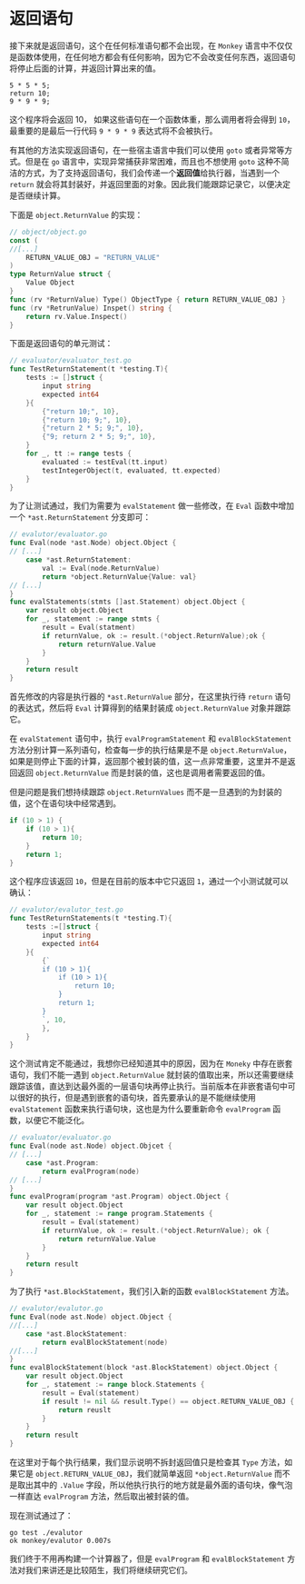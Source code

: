 # 返回语句

接下来就是返回语句，这个在任何标准语句都不会出现，在 `Monkey` 语言中不仅仅是函数体使用，在任何地方都会有任何影响，因为它不会改变任何东西，返回语句将停止后面的计算，并返回计算出来的值。

```monkey
5 * 5 * 5;
return 10;
9 * 9 * 9;
```

这个程序将会返回 10， 如果这些语句在一个函数体重，那么调用者将会得到 `10`，最重要的是最后一行代码 `9 * 9 * 9` 表达式将不会被执行。

有其他的方法实现返回语句，在一些宿主语言中我们可以使用 `goto` 或者异常等方式。但是在 `go` 语言中，实现异常捕获非常困难，而且也不想使用 `goto` 这种不简洁的方式，为了支持返回语句，我们会传递一个**返回值**给执行器，当遇到一个 `return` 就会将其封装好，并返回里面的对象。因此我们能跟踪记录它，以便决定是否继续计算。

下面是 `object.ReturnValue` 的实现：

```go
// object/object.go
const (
//[...]
    RETURN_VALUE_OBJ = "RETURN_VALUE"
)
type ReturnValue struct {
    Value Object
}
func (rv *ReturnValue) Type() ObjectType { return RETURN_VALUE_OBJ }
func (rv *RetrunValue) Inspet() string {
    return rv.Value.Inspect()
}
```

下面是返回语句的单元测试：

```go
// evaluator/evaluator_test.go
func TestReturnStatement(t *testing.T){
    tests := []struct {
        input string
        expected int64
    }{
        {"return 10;", 10},
        {"return 10; 9;", 10},
        {"return 2 * 5; 9;", 10},
        {"9; return 2 * 5; 9;", 10},
    }
    for _, tt := range tests {
        evaluated := testEval(tt.input)
        testIntegerObject(t, evaluated, tt.expected)
    }
}
```

为了让测试通过，我们为需要为 `evalStatement` 做一些修改，在 `Eval` 函数中增加一个 `*ast.ReturnStatement` 分支即可：

```go
// evalutor/evaluator.go
func Eval(node *ast.Node) object.Object {
// [...]
    case *ast.ReturnStatement:
        val := Eval(node.ReturnValue)
        return *object.ReturnValue{Value: val}
// [...]
}
func evalStatements(stmts []ast.Statement) object.Object {
    var result object.Object
    for _, statement := range stmts {
        result = Eval(statment)
        if returnValue, ok := result.(*object.ReturnValue);ok {
            return returnValue.Value
        }
    }
    return result
}
```

首先修改的内容是执行器的 `*ast.ReturnValue` 部分，在这里执行待 `return` 语句的表达式，然后将 `Eval` 计算得到的结果封装成 `object.ReturnValue` 对象并跟踪它。

在 `evalStatement` 语句中，执行 `evalProgramStatement` 和 `evalBlockStatement` 方法分别计算一系列语句，检查每一步的执行结果是不是 `object.ReturnValue`，如果是则停止下面的计算，返回那个被封装的值，这一点非常重要，这里并不是返回返回 `object.ReturnValue` 而是封装的值，这也是调用者需要返回的值。

但是问题是我们想持续跟踪 `object.ReturnValues` 而不是一旦遇到的为封装的值，这个在语句块中经常遇到。

```go
if (10 > 1) {
    if (10 > 1){
        return 10;
    }
    return 1;
}
```

这个程序应该返回 `10`，但是在目前的版本中它只返回 `1`，通过一个小测试就可以确认：

```go
// evalutor/evalutor_test.go
func TestReturnStatements(t *testing.T){
    tests :=[]struct {
        input string
        expected int64
    }{
        {`
        if (10 > 1){
            if (10 > 1){
                return 10;
            }
            return 1;
        }
        `, 10,
        },
    }
}
```

这个测试肯定不能通过，我想你已经知道其中的原因，因为在 `Moneky` 中存在嵌套语句，我们不能一遇到 `object.ReturnValue` 就封装的值取出来，所以还需要继续跟踪该值，直达到达最外面的一层语句块再停止执行。当前版本在非嵌套语句中可以很好的执行，但是遇到嵌套的语句块，首先要承认的是不能继续使用 `evalStatement` 函数来执行语句块，这也是为什么要重新命令 `evalProgram` 函数，以便它不能泛化。

```go
// evaluator/evaluator.go
func Eval(node ast.Node) object.Objcet {
// [...]
    case *ast.Program:
        return evalProgram(node)
// [...]
}
func evalProgram(program *ast.Program) object.Object {
    var result object.Object
    for _, statement := range program.Statements {
        result = Eval(statement)
        if returnValue, ok := result.(*object.ReturnValue); ok {
            return returnValue.Value
        }
    }
    return result
}
```

为了执行 `*ast.BlockStatement`，我们引入新的函数 `evalBlockStatement` 方法。

```go
// evalutor/evalutor.go
func Eval(node ast.Node) object.Object {
//[...]
    case *ast.BlockStatement:
        return evalBlockStatement(node)
//[...]
}
func evalBlockStatement(block *ast.BlockStatement) object.Object {
    var result object.Object
    for _, statement := range block.Statements {
        result = Eval(statement)
        if result != nil && result.Type() == object.RETURN_VALUE_OBJ {
            return reuslt
        }
    }
    return result
}
```

在这里对于每个执行结果，我们显示说明不拆封返回值只是检查其 `Type` 方法，如果它是 `object.RETURN_VALUE_OBJ`，我们就简单返回 `*object.ReturnValue` 而不是取出其中的 `.Value` 字段，所以他执行执行的地方就是最外面的语句块，像气泡一样直达 `evalProgram` 方法，然后取出被封装的值。

现在测试通过了：

```shell
go test ./evalutor
ok monkey/evalutor 0.007s
```

我们终于不用再构建一个计算器了，但是 `evalProgram` 和 `evalBlockStatement` 方法对我们来讲还是比较陌生，我们将继续研究它们。
